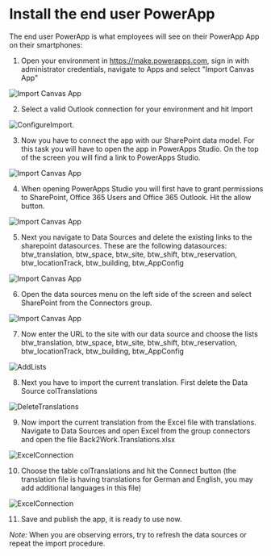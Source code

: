 # Install the end user PowerApp
The end user PowerApp is what employees will see on their PowerApp App on their smartphones:
1. Open your environment in https://make.powerapps.com, sign in with administrator credentials, navigate to Apps and select "Import Canvas App"

![Import Canvas App](images/ImportAdminApp1.png)

2. Select a valid Outlook connection for your environment and hit Import 

![ConfigureImport](images/Configure1.png).

3. Now you have to connect the app with our SharePoint data model. For this task you will have to open the app in PowerApps Studio. On the top of the screen you will find a link to PowerApps Studio. 

![Import Canvas App](images/ImportAdminApp2.png)

4. When opening PowerApps Studio you will first have to grant permissions to SharePoint, Office 365 Users and Office 365 Outlook. Hit the allow button. 

![Import Canvas App](images/Configure2.png)

5. Next you navigate to Data Sources and delete the existing links to the sharepoint datasources. These are the following datasources: btw_translation, btw_space, btw_site, btw_shift, btw_reservation, btw_locationTrack, btw_building, btw_AppConfig 

![Import Canvas App](images/Configure3.png)

6. Open the data sources menu on the left side of the screen and select SharePoint from the Connectors group. 

![Import Canvas App](images/ImportAdminApp5.png)

7. Now enter the URL to the site with our data source and choose the lists btw_translation, btw_space, btw_site, btw_shift, btw_reservation, btw_locationTrack, btw_building, btw_AppConfig 

![AddLists](images/Configure4.png)

8. Next you have to import the current translation. First delete the Data Source colTranslations 

![DeleteTranslations](images/Configure5.png)

9. Now import the current translation from the Excel file with translations. Navigate to Data Sources and open Excel from the group connectors and open the file Back2Work.Translations.xlsx 

![ExcelConnection](images/Configure6.png) 

10. Choose the table colTranslations and hit the Connect button (the translation file is having translations for German and English, you may add additional languages in this file) 

![ExcelConnection](images/Configure7.png) 

11. Save and publish the app, it is ready to use now.

*Note:* When you are observing errors, try to refresh the data sources or repeat the import procedure.
